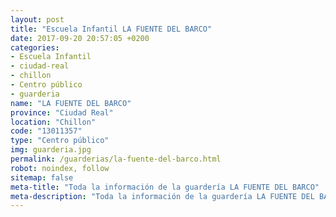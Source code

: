 ```yaml
---
layout: post
title: "Escuela Infantil LA FUENTE DEL BARCO"
date: 2017-09-20 20:57:05 +0200
categories:
- Escuela Infantil
- ciudad-real
- chillon
- Centro público
- guarderia
name: "LA FUENTE DEL BARCO"
province: "Ciudad Real"
location: "Chillon"
code: "13011357"
type: "Centro público"
img: guarderia.jpg
permalink: /guarderias/la-fuente-del-barco.html
robot: noindex, follow
sitemap: false
meta-title: "Toda la información de la guardería LA FUENTE DEL BARCO"
meta-description: "Toda la información de la guardería LA FUENTE DEL BARCO"
---
```

